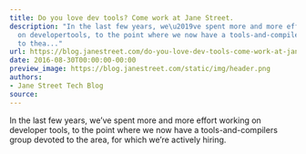 ```yaml
---
title: Do you love dev tools? Come work at Jane Street.
description: "In the last few years, we\u2019ve spent more and more effort working
  on developertools, to the point where we now have a tools-and-compilers group devoted
  to thea..."
url: https://blog.janestreet.com/do-you-love-dev-tools-come-work-at-jane-street/
date: 2016-08-30T00:00:00-00:00
preview_image: https://blog.janestreet.com/static/img/header.png
authors:
- Jane Street Tech Blog
source:
---
```


<p>In the last few years, we’ve spent more and more effort working on developer
tools, to the point where we now have a tools-and-compilers group devoted to the
area, for which we’re actively hiring.</p>


